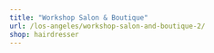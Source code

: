 ```yaml
---
title: "Workshop Salon & Boutique"
url: /los-angeles/workshop-salon-and-boutique-2/
shop: hairdresser
---
```

